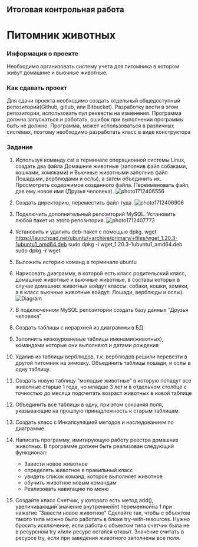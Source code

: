 ﻿
## Итоговая контрольная работа
# Питомник животных
### Информация о проекте
Необходимо организовать систему учета для питомника в котором живут
домашние и вьючные животные.
### Как сдавать проект
Для сдачи проекта необходимо создать отдельный общедоступный
репозиторий(Github, gitlub, или Bitbucket). Разработку вести в этом
репозитории, использовать пул реквесты на изменения. Программа должна
запускаться и работать, ошибок при выполнении программы быть не должно.
Программа, может использоваться в различных системах, поэтому необходимо
разработать класс в виде конструктора

### Задание
1. Используя команду cat в терминале операционной системы Linux, создать
   два файла Домашние животные (заполнив файл собаками, кошками,
   хомяками) и Вьючные животными заполнив файл Лошадьми, верблюдами и
   ослы), а затем объединить их. Просмотреть содержимое созданного файла.
   Переименовать файл, дав ему новое имя (Друзья человека).
   ![photo1712406556](https://github.com/Myish10/Final_Control_Work_3/assets/135239089/e943ea21-e325-41bf-9458-2cfd5a4e0569)

3. Создать директорию, переместить файл туда.
   ![photo1712406906](https://github.com/Myish10/Final_Control_Work_3/assets/135239089/2f760100-fb06-4047-90a8-10ba0a5163ef)

5. Подключить дополнительный репозиторий MySQL. Установить любой пакет
   из этого репозитория.
   ![photo1712407773](https://github.com/Myish10/Final_Control_Work_3/assets/135239089/410a31f9-79c4-4140-9160-5a900d2d624f)

7. Установить и удалить deb-пакет с помощью dpkg.
   wget https://launchpad.net/ubuntu/+archive/primary/+files/wget_1.20.3-1ubuntu1_amd64.deb
   sudo dpkg -i wget_1.20.3-1ubuntu1_amd64.deb
   sudo dpkg -r wget
   
9. Выложить историю команд в терминале ubuntu
10. Нарисовать диаграмму, в которой есть класс родительский класс, домашние
   животные и вьючные животные, в составы которых в случае домашних
   животных войдут классы: собаки, кошки, хомяки, а в класс вьючные животные
   войдут: Лошади, верблюды и ослы).
   ![Diagram](https://github.com/Myish10/Final_Control_Work_3/assets/135239089/9605d853-4fdc-4190-b0c4-b007815b451c)
 
11. В подключенном MySQL репозитории создать базу данных “Друзья
   человека”
12. Создать таблицы с иерархией из диаграммы в БД
13. Заполнить низкоуровневые таблицы именами(животных), командами
   которые они выполняют и датами рождения
14. Удалив из таблицы верблюдов, т.к. верблюдов решили перевезти в другой
    питомник на зимовку. Объединить таблицы лошади, и ослы в одну таблицу.
15. Создать новую таблицу “молодые животные” в которую попадут все
    животные старше 1 года, но младше 3 лет и в отдельном столбце с точностью
    до месяца подсчитать возраст животных в новой таблице
16. Объединить все таблицы в одну, при этом сохраняя поля, указывающие на
    прошлую принадлежность к старым таблицам.
17. Создать класс с Инкапсуляцией методов и наследованием по диаграмме.
18. Написать программу, имитирующую работу реестра домашних животных.
    В программе должен быть реализован следующий функционал:
    - Завести новое животное
    - определять животное в правильный класс
    - увидеть список команд, которое выполняет животное
    - обучить животное новым командам
    - Реализовать навигацию по меню
19. Создайте класс Счетчик, у которого есть метод add(), увеличивающий̆
    значение внутренней̆int переменной̆на 1 при нажатие “Завести новое
    животное” Сделайте так, чтобы с объектом такого типа можно было работать в
    блоке try-with-resources. Нужно бросить исключение, если работа с объектом
    типа счетчик была не в ресурсном try и/или ресурс остался открыт. Значение
    считать в ресурсе try, если при заведения животного заполнены все поля.

